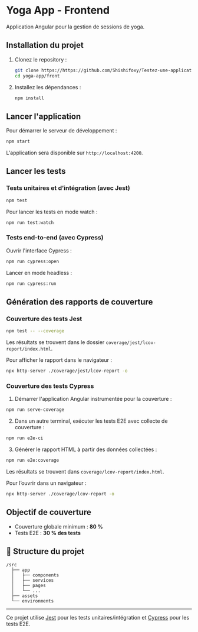 # Yoga App - Frontend

Application Angular pour la gestion de sessions de yoga.

## Installation du projet

1. Clonez le repository :
   ```bash
   git clone https://https://github.com/Shishifoxy/Testez-une-application-full-stack
   cd yoga-app/front
   ```

2. Installez les dépendances :
   ```bash
   npm install
   ```

## Lancer l'application

Pour démarrer le serveur de développement :
```bash
npm start
```

L'application sera disponible sur `http://localhost:4200`.

## Lancer les tests

### Tests unitaires et d’intégration (avec Jest)

```bash
npm test
```

Pour lancer les tests en mode watch :
```bash
npm run test:watch
```

### Tests end-to-end (avec Cypress)

Ouvrir l'interface Cypress :
```bash
npm run cypress:open
```

Lancer en mode headless :
```bash
npm run cypress:run
```

## Génération des rapports de couverture

### Couverture des tests Jest

```bash
npm test -- --coverage
```

Les résultats se trouvent dans le dossier `coverage/jest/lcov-report/index.html`.

Pour afficher le rapport dans le navigateur :
```bash
npx http-server ./coverage/jest/lcov-report -o
```

### Couverture des tests Cypress

1. Démarrer l'application Angular instrumentée pour la couverture :
```bash
npm run serve-coverage
```

2. Dans un autre terminal, exécuter les tests E2E avec collecte de couverture :
```bash
npm run e2e-ci
```

3. Générer le rapport HTML à partir des données collectées :
```bash
npm run e2e:coverage
```

Les résultats se trouvent dans `coverage/lcov-report/index.html`.

Pour l’ouvrir dans un navigateur :
```bash
npx http-server ./coverage/lcov-report -o
```

## Objectif de couverture

- Couverture globale minimum : **80 %**
- Tests E2E : **30 % des tests**

## 📁 Structure du projet

```
/src
  ├── app
  │   ├── components
  │   ├── services
  │   ├── pages
  │   └── ...
  ├── assets
  └── environments
```

---

Ce projet utilise [Jest](https://jestjs.io/) pour les tests unitaires/intégration et [Cypress](https://www.cypress.io/) pour les tests E2E.
